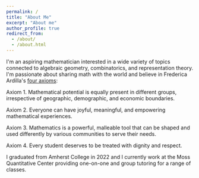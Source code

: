 ```yaml
---
permalink: /
title: "About Me"
excerpt: "About me"
author_profile: true
redirect_from: 
  - /about/
  - /about.html
---
```


I'm an aspiring mathematician interested in a wide variety of topics connected to algebraic geometry, combinatorics, and representation theory. I'm passionate about sharing math with the world and believe in Frederica Ardilla's [four axioms](http://fardila.com/):

Axiom 1. Mathematical potential is equally present in different groups, irrespective of geographic, demographic, and economic boundaries.

Axiom 2. Everyone can have joyful, meaningful, and empowering mathematical experiences.

Axiom 3. Mathematics is a powerful, malleable tool that can be shaped and used differently by various communities to serve their needs.

Axiom 4. Every student deserves to be treated with dignity and respect. 



I graduated from Amherst College in 2022 and I currently work at the Moss Quantitative Center providing one-on-one and group tutoring for a range of classes.


